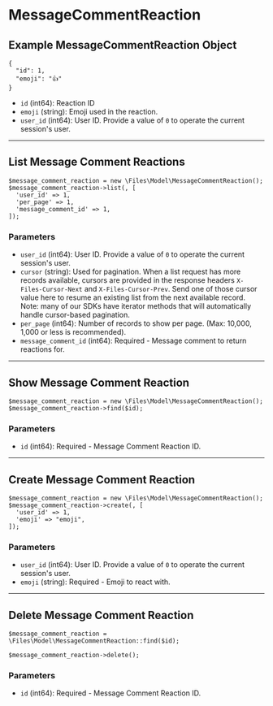 # MessageCommentReaction

## Example MessageCommentReaction Object

```
{
  "id": 1,
  "emoji": "👍"
}
```

* `id` (int64): Reaction ID
* `emoji` (string): Emoji used in the reaction.
* `user_id` (int64): User ID.  Provide a value of `0` to operate the current session's user.

---

## List Message Comment Reactions

```
$message_comment_reaction = new \Files\Model\MessageCommentReaction();
$message_comment_reaction->list(, [
  'user_id' => 1,
  'per_page' => 1,
  'message_comment_id' => 1,
]);
```


### Parameters

* `user_id` (int64): User ID.  Provide a value of `0` to operate the current session's user.
* `cursor` (string): Used for pagination.  When a list request has more records available, cursors are provided in the response headers `X-Files-Cursor-Next` and `X-Files-Cursor-Prev`.  Send one of those cursor value here to resume an existing list from the next available record.  Note: many of our SDKs have iterator methods that will automatically handle cursor-based pagination.
* `per_page` (int64): Number of records to show per page.  (Max: 10,000, 1,000 or less is recommended).
* `message_comment_id` (int64): Required - Message comment to return reactions for.

---

## Show Message Comment Reaction

```
$message_comment_reaction = new \Files\Model\MessageCommentReaction();
$message_comment_reaction->find($id);
```


### Parameters

* `id` (int64): Required - Message Comment Reaction ID.

---

## Create Message Comment Reaction

```
$message_comment_reaction = new \Files\Model\MessageCommentReaction();
$message_comment_reaction->create(, [
  'user_id' => 1,
  'emoji' => "emoji",
]);
```


### Parameters

* `user_id` (int64): User ID.  Provide a value of `0` to operate the current session's user.
* `emoji` (string): Required - Emoji to react with.

---

## Delete Message Comment Reaction

```
$message_comment_reaction = \Files\Model\MessageCommentReaction::find($id);

$message_comment_reaction->delete();
```

### Parameters

* `id` (int64): Required - Message Comment Reaction ID.

